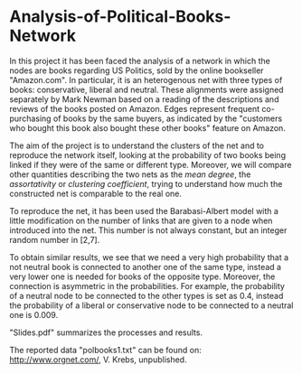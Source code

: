 # Analysis-of-Political-Books-Network
In this project it has been faced the analysis of a network in which the nodes are books regarding US Politics, sold by the online bookseller "Amazon.com". In particular, it is an heterogenous net with three types of books: conservative, liberal and neutral. These alignments were assigned separately by Mark Newman based on a reading of the descriptions and reviews of the books posted on Amazon. Edges represent frequent co-purchasing of books by the same buyers, as indicated by the "customers who bought this book also bought these other books" feature on Amazon.

The aim of the project is to understand the clusters of the net and to reproduce the network itself, looking at the probability of two books being linked if they were of the same or different type. Moreover, we will compare other quantities describing the two nets as the _mean degree_, the _assortativity_ or _clustering coefficient_, trying to understand how much the constructed net is comparable to the real one. 

To reproduce the net, it has been used the Barabasi-Albert model with a little modification on the number of links that are given to a node when introduced into the net. This number is not always constant, but an integer random number in [2,7].

To obtain similar results, we see that we need a very high probability that a not neutral book is connected to another one of the same type, instead a very lower one is needed for books of the opposite type. Moreover, the connection is asymmetric in the probabilities. For example, the probability of a neutral node to be connected to the other types is set as 0.4, instead the probability of a liberal or conservative node to be connected to a neutral one is 0.009.

"Slides.pdf" summarizes the processes and results.

The reported data "polbooks1.txt" can be found on: http://www.orgnet.com/, V. Krebs, unpublished.
